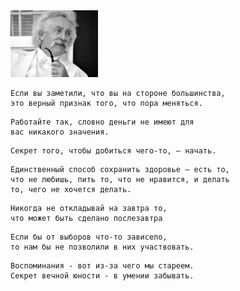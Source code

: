 <!--2022-02-01 00:56:11-->
<img src="mark_twen.jpg">

    Если вы заметили, что вы на стороне большинства, 
    это верный признак того, что пора меняться.
>
    Работайте так, словно деньги не имеют для 
    вас никакого значения.
>
    Секрет того, чтобы добиться чего-то, – начать.
>
    Единственный способ сохранить здоровье — есть то, 
    что не любишь, пить то, что не нравится, и делать
    то, чего не хочется делать.
>
    Никогда не откладывай на завтра то, 
    что может быть сделано послезавтра
>
    Если бы от выборов что-то зависело, 
    то нам бы не позволили в них участвовать.
>
    Воспоминания - вот из-за чего мы стареем. 
    Секрет вечной юности - в умении забывать.
